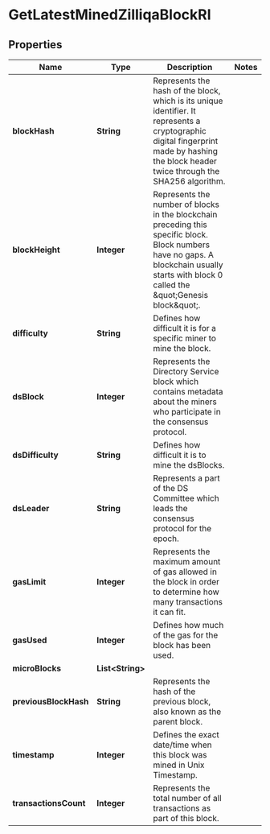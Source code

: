 

# GetLatestMinedZilliqaBlockRI


## Properties

| Name | Type | Description | Notes |
|------------ | ------------- | ------------- | -------------|
|**blockHash** | **String** | Represents the hash of the block, which is its unique identifier. It represents a cryptographic digital fingerprint made by hashing the block header twice through the SHA256 algorithm. |  |
|**blockHeight** | **Integer** | Represents the number of blocks in the blockchain preceding this specific block. Block numbers have no gaps. A blockchain usually starts with block 0 called the \&quot;Genesis block\&quot;. |  |
|**difficulty** | **String** | Defines how difficult it is for a specific miner to mine the block. |  |
|**dsBlock** | **Integer** | Represents the Directory Service block which contains metadata about the miners who participate in the consensus protocol. |  |
|**dsDifficulty** | **String** | Defines how difficult it is to mine the dsBlocks. |  |
|**dsLeader** | **String** | Represents a part of the DS Committee which leads the consensus protocol for the epoch. |  |
|**gasLimit** | **Integer** | Represents the maximum amount of gas allowed in the block in order to determine how many transactions it can fit. |  |
|**gasUsed** | **Integer** | Defines how much of the gas for the block has been used. |  |
|**microBlocks** | **List&lt;String&gt;** |  |  |
|**previousBlockHash** | **String** | Represents the hash of the previous block, also known as the parent block. |  |
|**timestamp** | **Integer** | Defines the exact date/time when this block was mined in Unix Timestamp. |  |
|**transactionsCount** | **Integer** | Represents the total number of all transactions as part of this block. |  |



